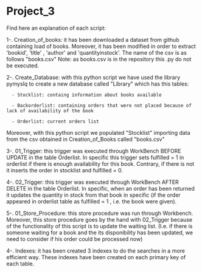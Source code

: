 # Project_3

Find here an explanation of each script:

  1-. Creation_of_books: it has been downloaded a dataset from github containing load of books. Moreover, it has been modified in order to extract 'bookid', 'title' , 'author' and
'quantityinstock'. The name of the csv is as follows "books.csv"
Note: as books.csv is in the repository this .py do not be executed.

  2-. Create_Database: with this python script we have used the library pymyslq to create a new database called "Library" which has this tables:
  
      - Stocklist: containg information about books available
      
      - Backorderlist: containing orders that were not placed because of lack of availability of the book
      
      - Orderlist: current orders list
      
 Moreover, with this python script we populated "Stocklist" importing data from the csv obtained in Creation_of_Books called "books.csv"
 
  3-. 01_Trigger: this trigger was executed through WorkBench BEFORE UPDATE in the table Orderlist. In specific this trigger sets fulfilled = 1 in orderlist if there is enough availability for this book. Contrary, if there is not it inserts the order in stocklist and fulfilled = 0.
  
  4-. 02_Trigger: this trigger was executed through WorkBench AFTER DELETE in the table Orderlist. In specific, when an order has been returned it updates the quantity in stock from that book in specific (if the order appeared in orderlist table as fulfilled = 1 , i.e. the book were given). 
  
  5-. 01_Store_Procedure: this store procedure was run through Workbench. Moreover, this store procedure goes by the hand with 02_Trigger because of the functionality of this script is to update the waiting list.
  (I.e. if there is someone waiting for a book and the its disponibility has been updated, we need to consider if his order could be processed now)
  
  4-. Indexes: it has been created 3 indexes to do the searches in a more efficient way. These indexes have been created on each primary key of each table.
  
  
      
   
